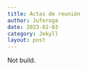 ```yaml
---
title: Actas de reunión
author: Juferoga
date: 2023-02-03
category: Jekyll
layout: post
---
```


Not build.

